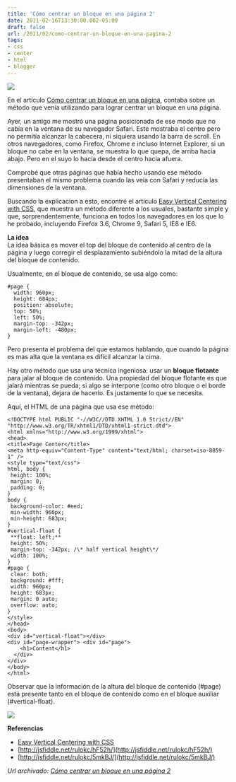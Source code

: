 ```yaml
---
title: 'Cómo centrar un bloque en una página 2'
date: 2011-02-16T13:30:00.002-05:00
draft: false
url: /2011/02/como-centrar-un-bloque-en-una-pagina-2
tags: 
- css
- center
- html
- blogger
---
```


[![](https://3.bp.blogspot.com/-N0g311E0a9w/TDepqPckZoI/AAAAAAAABJQ/E9ODF_y8rf4/s1600/center_in_page.png)](https://3.bp.blogspot.com/-N0g311E0a9w/TDepqPckZoI/AAAAAAAABJQ/E9ODF_y8rf4/s1600/center_in_page.png)

En el artículo [Cómo centrar un bloque en una página](https://akcdev.blogspot.com/2010/07/como-centrar-un-bloque-en-una-pagina.html), contaba sobre un método que venía utilizando para lograr centrar un bloque en una página.  
  
Ayer, un amigo me mostró una página posicionada de ese modo que no cabía en la ventana de su navegador Safari. Este mostraba el centro pero no permitía alcanzar la cabecera, ni siquiera usando la barra de scroll. En otros navegadores, como Firefox, Chrome e incluso Internet Explorer, si un bloque no cabe en la ventana, se muestra lo que quepa, de arriba hacia abajo. Pero en el suyo lo hacía desde el centro hacia afuera.  
  
Comprobé que otras páginas que había hecho usando ese método presentaban el mismo problema cuando las veía con Safari y reducía las dimensiones de la ventana.  
  
Buscando la explicacion a esto, encontré el artículo [Easy Vertical Centering with CSS](http://www.search-this.com/2008/05/15/easy-vertical-centering-with-css/), que muestra un método diferente a los usuales, bastante simple y que, sorprendentemente, funciona en todos los navegadores en los que lo he probado, incluyendo Firefox 3.6, Chrome 9, Safari 5, IE8 e IE6.  
  
**La idea**  
La idea básica es mover el top del bloque de contenido al centro de la página y luego corregir el desplazamiento subiéndolo la mitad de la altura del bloque de contenido.  
  
Usualmente, en el bloque de contenido, se usa algo como:  
  
```
#page {  
  width: 960px;  
  height: 684px;  
  position: absolute;  
  top: 50%;  
  left: 50%;  
  margin-top: -342px;  
  margin-left: -480px;  
}  

```  
Pero presenta el problema del que estamos hablando, que cuando la página es mas alta que la ventana es difícil alcanzar la cima.  
  
Hay otro método que usa una técnica ingeniosa: usar un **bloque flotante** para jalar al bloque de contenido. Una propiedad del bloque flotante es que jalará mientras se pueda; si algo se interpone (como otro bloque o el borde de la ventana), dejara de hacerlo. Es justamente lo que se necesita.  
  
Aquí, el HTML de una página que usa ese método:  
  
```
<!DOCTYPE html PUBLIC "-//W3C//DTD XHTML 1.0 Strict//EN" "http://www.w3.org/TR/xhtml1/DTD/xhtml1-strict.dtd">  
<html xmlns="http://www.w3.org/1999/xhtml">  
<head>  
<title>Page Center</title>  
<meta http-equiv="Content-Type" content="text/html; charset=iso-8859-1" />  
<style type="text/css">  
html, body {  
 height: 100%;  
 margin: 0;  
 padding: 0;  
}  
body {  
 background-color: #eed;  
 min-width: 960px;  
 min-height: 683px;  
}  
#vertical-float {  
 **float: left;**  
 height: 50%;  
 margin-top: -342px; /\* half vertical height\*/  
 width: 100%;  
}  
#page {  
 clear: both;  
 background: #fff;  
 width: 960px;  
 height: 683px;  
 margin: 0 auto;  
 overflow: auto;  
}  
</style>  
</head>  
<body>  
<div id="vertical-float"></div>  
<div id="page-wrapper"> <div id="page">  
    <h1>Content</h1>  
  </div>  
</div>  
</body>  
</html>  

```  
Observar que la información de la altura del bloque de contenido (#page) está presente tanto en el bloque de contenido como en el bloque auxiliar (#vertical-float).  

[![](https://3.bp.blogspot.com/-XM5EBSwSBY4/T_SurFg_MTI/AAAAAAAAB7E/kVUKORoyZAY/s320/center_in_page.jpg)](https://3.bp.blogspot.com/-XM5EBSwSBY4/T_SurFg_MTI/AAAAAAAAB7E/kVUKORoyZAY/s1600/center_in_page.jpg)

  
**Referencias**  

*   [Easy Vertical Centering with CSS](http://www.search-this.com/2008/05/15/easy-vertical-centering-with-css/)
*   [http://jsfiddle.net/rulokc/hF52h/](http://jsfiddle.net/rulokc/hF52h/)
*   [http://jsfiddle.net/rulokc/5mkBJ/](http://jsfiddle.net/rulokc/5mkBJ/)

_*Url archivado: [Cómo centrar un bloque en una página 2](https://akcdev.blogspot.com/2011/02/como-centrar-un-bloque-en-una-pagina-2.html)*_
